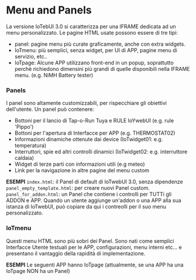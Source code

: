 # Menu and Panels
La versione IoTebUI 3.0 si caratterizza per una IFRAME dedicata ad un menu personalizzato.
Le pagine HTML usate possono essere di tre tipi:
* panel: pagine menu più curate graficamente, anche con extra widgets.
* IoTmenu: più semplici, senza widget, per UI di APP, pagine menu di servizio, etc..
* IoTpage: Alcune APP utilizzano front-end in un popup, soprattutto perchè richiedono dimensini più grandi di quelle disponibili nella IFRAME menu. (e.g. NiMH Battery tester)

### Panels
I panel sono altamente customizzabili, per rispecchiare gli obiettivi dell'utente.
Un panel può contenere:
* Bottoni per il lancio di Tap-o-Run Tuya e RULE IoYwebUI (e.g. rule 'Pippo')
* Bottoni per l'apertura di Interfacce per APP (e.g. THERMOSTAT02)
* Informazioni dinamiche ottenute dai device (IoTwidget01: e.g. temperatura)
* Interruttori, spie ed altri controlli dinamici (IoTwidget02: e.g. interruttore caldaia)
* Widget di terze parti con informazioni utili (e.g meteo)
* Link per la navigazione in altre pagine del menu custom

**ESEMPI**
`index.html`: il Panel di default di IoTwebUI 3.0, senza dipendenze
`panel_empty_template.html`: per creare nuovi Panel custom.
`panel_for_addon.html`: un Panel che contiene i controlli per TUTTi gli ADDON e APP. Quando un utente aggiunge un'addon o una APP alla sua istanza di IoTwebUI, può copiare da qui i contreolli per il suo menu personalizzato.

### IoTmenu
Questi menu HTML sono più sobri dei Panel. Sono nati come semplici Interfacce Utente testuali per le APP, configurazioni, menu interni etc... e presentano il vantaggio della rapidità di implementazione.

**ESEMPI**
Le seguenti APP hanno IoTpage (attualmente, se una APP ha una IoTpage NON ha un Panel) 
